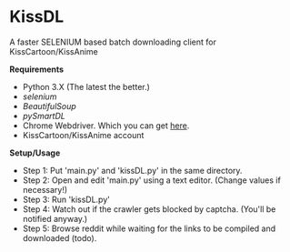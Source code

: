 # KissDL
A faster SELENIUM based batch downloading client for KissCartoon/KissAnime

**Requirements**
- Python 3.X (The latest the better.)
- *selenium*
- *BeautifulSoup*
- *pySmartDL*
- Chrome Webdriver. Which you can get [here](https://sites.google.com/a/chromium.org/chromedriver/downloads).
- KissCartoon/KissAnime account

**Setup/Usage**
- Step 1: Put 'main.py' and 'kissDL.py' in the same directory.
- Step 2: Open and edit 'main.py' using a text editor. (Change values if necessary!)
- Step 3: Run 'kissDL.py'
- Step 4: Watch out if the crawler gets blocked by captcha. (You'll be notified anyway.)
- Step 5: Browse reddit while waiting for the links to be compiled and downloaded (todo).


